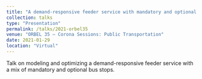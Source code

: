 ```yaml
---
title: "A demand-responsive feeder service with mandatory and optional bus stop"
collection: talks
type: "Presentation"
permalink: /talks/2021-orbel35
venue: "ORBEL 35 – Corona Sessions: Public Transportation"
date: 2021-01-29
location: "Virtual"
---
```


Talk on modeling and optimizing a demand-responsive feeder service with a mix of mandatory and optional bus stops.
